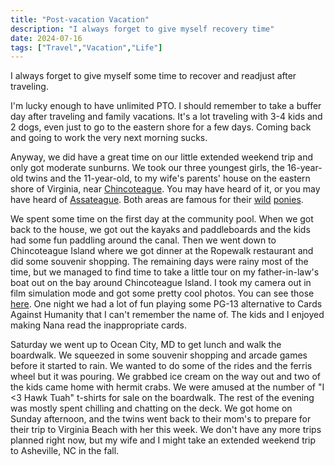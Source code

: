 ```yaml
---
title: "Post-vacation Vacation"
description: "I always forget to give myself recovery time"
date: 2024-07-16
tags: ["Travel","Vacation","Life"]
---
```


I always forget to give myself some time to recover and readjust after traveling.


I'm lucky enough to have unlimited PTO. I should remember to take a buffer day after traveling and family vacations. It's a lot traveling with 3-4 kids and 2 dogs, even just to go to the eastern shore for a few days. Coming back and going to work the very next morning sucks.

Anyway, we did have a great time on our little extended weekend trip and only got moderate sunburns. We took our three youngest girls, the 16-year-old twins and the 11-year-old, to my wife's parents' house on the eastern shore of Virginia, near [Chincoteague](https://www.chincoteague.com). You may have heard of it, or you may have heard of [Assateague](https://www.nps.gov/asis/index.htm). Both areas are famous for their [wild](https://www.nps.gov/asis/learn/nature/horses.htm) [ponies](https://www.chincoteague.com/pony-swim/).

We spent some time on the first day at the community pool. When we got back to the house, we got out the kayaks and paddleboards and the kids had some fun paddling around the canal. Then we went down to Chincoteague Island where we got dinner at the Ropewalk restaurant and did some souvenir shopping. The remaining days were rainy most of the time, but we managed to find time to take a little tour on my father-in-law's boat out on the bay around Chincoteague Island. I took my camera out in film simulation mode and got some pretty cool photos. You can see those [here](https://albums.ente.io/?t=LQcr7SUz#GPXaZzNqQ76ToUsz6gAgKjKbsQHNTm87HQbUYpvCNZGZ). One night we had a lot of fun playing some PG-13 alternative to Cards Against Humanity that I can't remember the name of. The kids and I enjoyed making Nana read the inappropriate cards.

Saturday we went up to Ocean City, MD to get lunch and walk the boardwalk. We squeezed in some souvenir shopping and arcade games before it started to rain. We wanted to do some of the rides and the ferris wheel but it was pouring. We grabbed ice cream on the way out and two of the kids came home with hermit crabs. We were amused at the number of "I <3 Hawk Tuah" t-shirts for sale on the boardwalk. The rest of the evening was mostly spent chilling and chatting on the deck. We got home on Sunday afternoon, and the twins went back to their mom's to prepare for their trip to Virginia Beach with her this week. We don't have any more trips planned right now, but my wife and I might take an extended weekend trip to Asheville, NC in the fall.